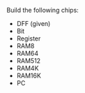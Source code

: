 Build the following chips:
- DFF (given)
- Bit
- Register
- RAM8
- RAM64
- RAM512
- RAM4K
- RAM16K
- PC
